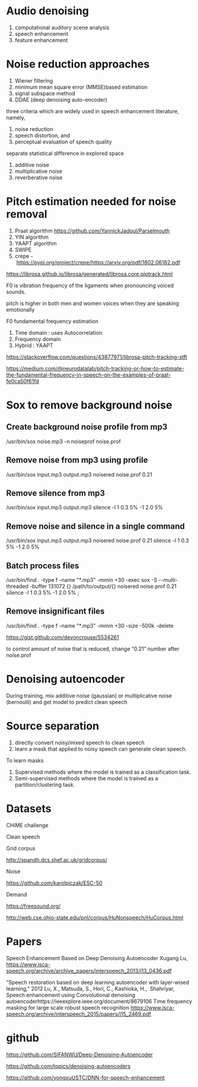 
# Audio denoising

1. computational auditory scene analysis
1. speech enhancement
1. feature enhancement

# Noise reduction approaches

1. Wiener filtering
2. minimum mean square error (MMSE)based estimation
3. signal subspace method
4. DDAE (deep denoising auto-encoder)

three criteria which are widely used in speech enhancement literature, namely, 
1. noise reduction
1. speech distortion, and 
2. perceptual evaluation of speech quality

separate statistical difference in explored space

1. additive noise
2. multiplicative noise
3. reverberative noise

# Pitch estimation needed for noise removal

1. Praat algorithm https://github.com/YannickJadoul/Parselmouth
2. YIN algorithm
3. YAAPT algorithm
4. SWIPE
5. crepe - https://pypi.org/project/crepe/https://arxiv.org/pdf/1802.06182.pdf

https://librosa.github.io/librosa/generated/librosa.core.piptrack.html

F0 is vibration frequency of the ligaments when pronouncing voiced sounds.

pitch is higher in both men and women voices when they are speaking emotionally

F0 fundamental frequency estimation
1. Time domain : uses Autocorrelation 
2. Frequency domain
3. Hybrid : YAAPT

https://stackoverflow.com/questions/43877971/librosa-pitch-tracking-stft

https://medium.com/@neurodatalab/pitch-tracking-or-how-to-estimate-the-fundamental-frequency-in-speech-on-the-examples-of-praat-fe0ca50f61fd

# Sox to remove background noise

## Create background noise profile from mp3
/usr/bin/sox noise.mp3 -n noiseprof noise.prof

## Remove noise from mp3 using profile
/usr/bin/sox input.mp3 output.mp3 noisered noise.prof 0.21

## Remove silence from mp3
/usr/bin/sox input.mp3 output.mp3 silence -l 1 0.3 5% -1 2.0 5%

## Remove noise and silence in a single command
/usr/bin/sox input.mp3 output.mp3 noisered noise.prof 0.21 silence -l 1 0.3 5% -1 2.0 5%

## Batch process files
/usr/bin/find . -type f -name "*.mp3" -mmin +30 -exec sox -S --multi-threaded -buffer 131072 {} /path/to/output/{} noisered noise.prof 0.21 silence -l 1 0.3 5% -1 2.0 5% \;

## Remove insignificant files
/usr/bin/find . -type f -name "*.mp3" -mmin +30 -size -500k -delete

https://gist.github.com/devoncrouse/5534261

to control amount of noise that is reduced, change “0.21” number after noise.prof

# Denoising autoencoder

During training, mix additive noise (gaussian) or multiplicative noise (bernoulli)
and get model to predict clean speech 

# Source separation

1. directly convert noisy/mixed speech to clean speech
2. learn a mask that applied to noisy speech can generate clean speech.

To learn masks
1) Supervised methods where the model is trained as a classification task.
2) Semi-supervised methods where the model is trained as a partition/clustering task.

# Datasets

CHiME challenge

Clean speech

Grid corpus

http://spandh.dcs.shef.ac.uk/gridcorpus/

Noise

https://github.com/karolpiczak/ESC-50

Demand

https://freesound.org/

http://web.cse.ohio-state.edu/pnl/corpus/HuNonspeech/HuCorpus.html

# Papers

Speech Enhancement Based on Deep Denoising Autoencoder
Xugang Lu, 
https://www.isca-speech.org/archive/archive_papers/interspeech_2013/i13_0436.pdf

“Speech restoration based on deep learning autoencoder with layer-wised learning,” 2012
Lu, X., Matsuda, S., Hori, C., Kashioka, H., 
Shahriyar, Speech enhancement using Convolutional denoising autoencoderhttps://ieeexplore.ieee.org/document/8679106
Time frequency masking for large scale robust speech recognition
https://www.isca-speech.org/archive/interspeech_2015/papers/i15_2469.pdf

# github
https://github.com/SIFANWU/Deep-Denoising-Autoencoder

https://github.com/topics/denoising-autoencoders

https://github.com/yongxuUSTC/DNN-for-speech-enhancement
